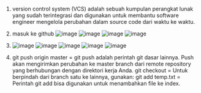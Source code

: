 1. version control system (VCS) adalah sebuah kumpulan perangkat lunak yang sudah terintegrasi dan digunakan untuk membantu software engineer mengelola perubahan        dalam source code dari waktu ke waktu. 
2. masuk ke github
   ![image](https://github.com/kevinhariya/devops17-dumbways-kevin/assets/135611481/171d99cb-6e93-4ce8-a190-07c4305932f8)
   ![image](https://github.com/kevinhariya/devops17-dumbways-kevin/assets/135611481/ca1f67d5-c200-4627-b1b0-6003e3b42708)
   ![image](https://github.com/kevinhariya/devops17-dumbways-kevin/assets/135611481/d23f09f4-867d-4ba5-88c1-13e2e071a63c)
   ![image](https://github.com/kevinhariya/devops17-dumbways-kevin/assets/135611481/a11b6a6d-99da-4890-b21d-6b4152f50af3)
3. ![image](https://github.com/kevinhariya/devops17-dumbways-kevin/assets/135611481/d744be1f-4556-43a1-bef6-9a0e32b8491b)
   ![image](https://github.com/kevinhariya/devops17-dumbways-kevin/assets/135611481/5a5dcbb2-b763-4e22-9d86-c205688fb0c8)
   ![image](https://github.com/kevinhariya/devops17-dumbways-kevin/assets/135611481/2e2c420b-807e-4094-bfe0-a7116f32128f)
   ![image](https://github.com/kevinhariya/devops17-dumbways-kevin/assets/135611481/b793eeec-39cd-4975-84b6-73b6d0708489)
   ![image](https://github.com/kevinhariya/devops17-dumbways-kevin/assets/135611481/f8e72110-d36a-4e60-9827-21971c02025e)



4. git push origin master = git push adalah perintah git dasar lainnya. Push akan mengirimkan perubahan ke master branch dari remote repository yang berhubungan        dengan direktori kerja Anda.
   git checkout <branch-name> = Untuk berpindah dari branch satu ke lainnya, gunakan:
   git add temp.txt = Perintah git add bisa digunakan untuk menambahkan file ke index.
